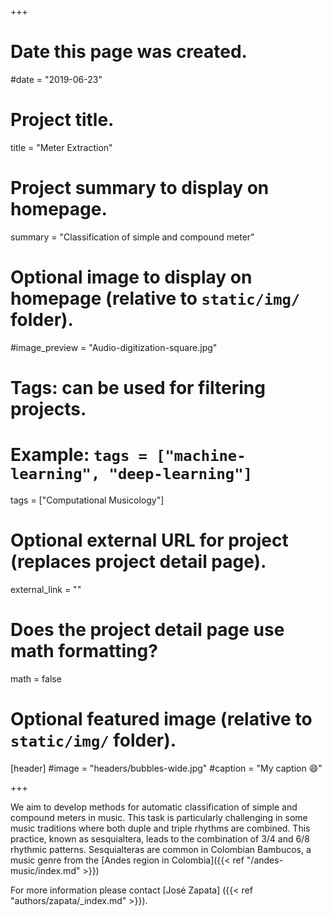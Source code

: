 +++
# Date this page was created.
#date = "2019-06-23"

# Project title.
title = "Meter Extraction"

# Project summary to display on homepage.
summary = "Classification of simple and compound meter"

# Optional image to display on homepage (relative to `static/img/` folder).
#image_preview = "Audio-digitization-square.jpg"

# Tags: can be used for filtering projects.
# Example: `tags = ["machine-learning", "deep-learning"]`
tags = ["Computational Musicology"]

# Optional external URL for project (replaces project detail page).
external_link = ""

# Does the project detail page use math formatting?
math = false

# Optional featured image (relative to `static/img/` folder).
[header]
#image = "headers/bubbles-wide.jpg"
#caption = "My caption :smile:"

+++

We aim to develop methods for automatic classification of simple and compound meters in music. This task is particularly challenging in some music traditions where both duple and triple rhythms are combined. This practice, known  as sesquialtera, leads to the combination of 3/4 and 6/8 rhythmic patterns. Sesquialteras are common in  Colombian Bambucos, a music genre from the [Andes region in Colombia]({{< ref "/andes-music/index.md" >}})

For more information please contact [José Zapata] ({{< ref "authors/zapata/_index.md" >}}). 
